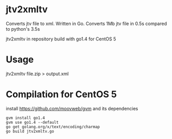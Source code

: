 # jtv2xmltv
Converts jtv file to xml. Written in Go. Converts 1Mb jtv file in 0.5s compared to python's 3.5s

jtv2xmltv in repository build with go1.4 for CentOS 5

# Usage
jtv2xmltv file.zip > output.xml

# Compilation for CentOS 5
install https://github.com/moovweb/gvm and its dependencies
```
gvm install go1.4
gvm use go1.4 --default
go get golang.org/x/text/encoding/charmap
go build jtv2xmltv.go
```
